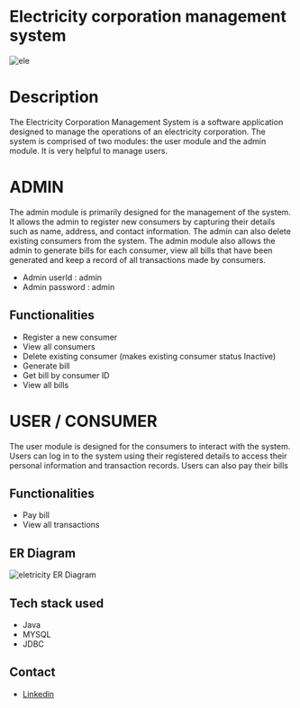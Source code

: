 # Electricity corporation management system

![ele](https://user-images.githubusercontent.com/112763866/221608431-85e05ee8-5c58-40e9-b527-391115b478af.png)

# Description
The Electricity Corporation Management System is a software application designed to manage the operations of an electricity corporation. The system is comprised of two modules: the user module and the admin module. It is very helpful to manage users.

# ADMIN

The admin module is primarily designed for the management of the system. It allows the admin to register new consumers by capturing their details such as name, address, and contact information. The admin can also delete existing consumers from the system. The admin module also allows the admin to generate bills for each consumer, view all bills that have been generated and keep a record of all transactions made by consumers.
- Admin userId : admin
- Admin password : admin

## Functionalities
- Register a new consumer
- View all consumers
- Delete existing consumer (makes existing consumer status Inactive)
- Generate bill
- Get bill by consumer ID
- View all bills

# USER / CONSUMER

The user module is designed for the consumers to interact with the system. Users can log in to the system using their registered details to access their personal information and transaction records. Users can also pay their bills 

## Functionalities
- Pay bill
- View all transactions

## ER Diagram
![eletricity ER Diagram](https://user-images.githubusercontent.com/112763866/221605736-c252d6a1-4e73-426f-9723-5c0c1fc1d5bd.png)

## Tech stack used
- Java
- MYSQL
- JDBC

## Contact
- [Linkedin](https://www.linkedin.com/in/akash-chauhan-03b105243/)
